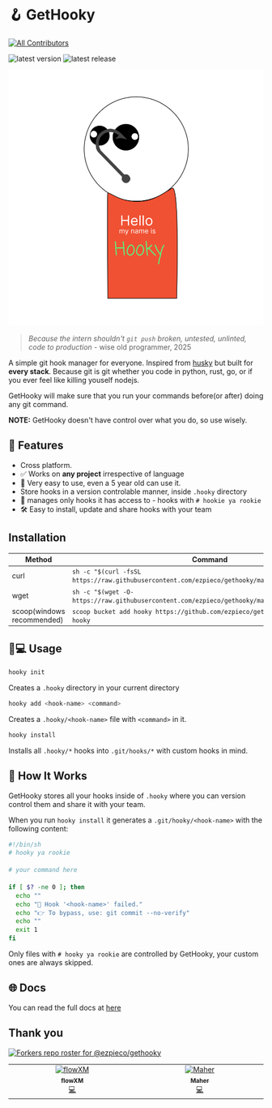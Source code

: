 # 🪝 GetHooky
<!-- ALL-CONTRIBUTORS-BADGE:START - Do not remove or modify this section -->
[![All Contributors](https://img.shields.io/badge/all_contributors-2-orange.svg?style=flat-square)](#contributors-)
<!-- ALL-CONTRIBUTORS-BADGE:END -->
![latest version](https://img.shields.io/github/v/release/ezpieco/gethooky?style=for-the-badge)
![latest release](https://img.shields.io/github/downloads/ezpieco/gethooky/total?style=for-the-badge)

![logo](./assets/getHooky.svg)

> *Because the intern shouldn't `git push` broken, untested, unlinted, code to production* - wise old programmer, 2025

A simple git hook manager for everyone. Inspired from [husky](https://github.com/typicode/husky) but built for **every stack**. Because git is git whether you code in python, rust, go, or if you ever feel like killing youself nodejs.

GetHooky will make sure that you run your commands before(or after) doing any git command.

**NOTE:** GetHooky doesn't have control over what you do, so use wisely.

## 🚀 Features

-  Cross platform.
- ✅ Works on **any project** irrespective of language
- 👶 Very easy to use, even a 5 year old can use it.
-  Store hooks in a version controlable manner, inside `.hooky` directory
- 🧠 manages only hooks it has access to - hooks with `# hookie ya rookie`
- 🛠 Easy to install, update and share hooks with your team

##  Installation

| Method | Command |
| ------ | ------- |
| curl   | `sh -c "$(curl -fsSL https://raw.githubusercontent.com/ezpieco/gethooky/master/tools/install.sh)"`|
| wget   | `sh -c "$(wget -O- https://raw.githubusercontent.com/ezpieco/gethooky/master/tools/install.sh)"`|
| scoop(windows recommended)   | `scoop bucket add hooky https://github.com/ezpieco/gethooky && scoop install hooky`|

## 🧑💻 Usage

```bash
hooky init
```
Creates a `.hooky` directory in your current directory
```bash
hooky add <hook-name> <command>
```
Creates a `.hooky/<hook-name>` file with `<command>` in it.
```bash
hooky install
```
Installs all `.hooky/*` hooks into `.git/hooks/*` with custom hooks in mind.

## 🧠 How It Works
GetHooky stores all your hooks inside of `.hooky` where you can version control them and share it with your team.

When you run `hooky install` it generates a `.git/hooky/<hook-name>` with the following content:

```bash
#!/bin/sh
# hooky ya rookie

# your command here

if [ $? -ne 0 ]; then
  echo ""
  echo "🚫 Hook '<hook-name>' failed."
  echo "👉 To bypass, use: git commit --no-verify"
  echo ""
  exit 1
fi
```

Only files with `# hooky ya rookie` are controlled by GetHooky, your custom ones are always skipped.

## 🌐 Docs
You can read the full docs at [here](https://ezpieco.github.io/GetHooky/)

## Thank you

[![Forkers repo roster for @ezpieco/gethooky](https://reporoster.com/stars/dark/ezpieco/gethooky)](https://github.com/ezpieco/gethooky/network/members)

<!-- ALL-CONTRIBUTORS-LIST:START - Do not remove or modify this section -->
<!-- prettier-ignore-start -->
<!-- markdownlint-disable -->
<table>
  <tbody>
    <tr>
      <td align="center" valign="top" width="14.28%"><a href="https://github.com/flowXM"><img src="https://avatars.githubusercontent.com/u/54032222?v=4?s=100" width="100px;" alt="flowXM"/><br /><sub><b>flowXM</b></sub></a><br /><a href="https://github.com/EzpieCo/GetHooky/commits?author=flowXM" title="Code">💻</a></td>
      <td align="center" valign="top" width="14.28%"><a href="https://github.com/thatonecodes"><img src="https://avatars.githubusercontent.com/u/114317937?v=4?s=100" width="100px;" alt="Maher"/><br /><sub><b>Maher</b></sub></a><br /><a href="https://github.com/EzpieCo/GetHooky/commits?author=thatonecodes" title="Code">💻</a></td>
    </tr>
  </tbody>
</table>

<!-- markdownlint-restore -->
<!-- prettier-ignore-end -->

<!-- ALL-CONTRIBUTORS-LIST:END -->
